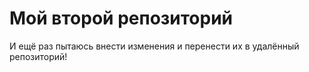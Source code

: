 # Мой второй репозиторий
И ещё раз пытаюсь внести изменения и перенести их в удалённый репозиторий!
